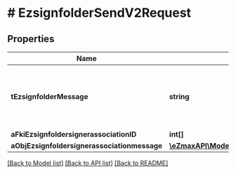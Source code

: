 # # EzsignfolderSendV2Request

## Properties

Name | Type | Description | Notes
------------ | ------------- | ------------- | -------------
**tEzsignfolderMessage** | **string** | A custom text message that will be added to the email sent. |
**aFkiEzsignfoldersignerassociationID** | **int[]** |  |
**aObjEzsignfoldersignerassociationmessage** | [**\eZmaxAPI\Model\CustomEzsignfoldersignerassociationmessageRequest[]**](CustomEzsignfoldersignerassociationmessageRequest.md) |  |

[[Back to Model list]](../../README.md#models) [[Back to API list]](../../README.md#endpoints) [[Back to README]](../../README.md)
